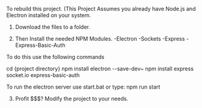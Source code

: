 

To rebuild this project.
(This Project Assumes you already have Node.js and Electron installed on your system.

1. Download the files to a folder.

2. Then Install the needed NPM Modules.
-Electron
-Sockets
-Express
-Express-Basic-Auth

To do this use the following commands

cd {project directory}
npm install electron --save-dev~
npm install express socket.io express-basic-auth

To run the electron server use start.bat or type:
npm run start

3. Profit $$$?
Modify the project to your needs.



